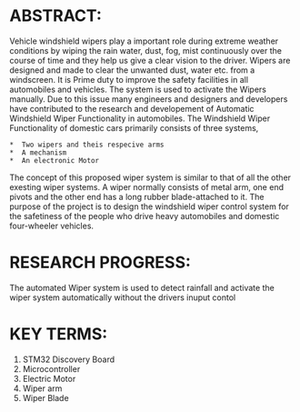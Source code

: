 <h1>ABSTRACT:</h1>

Vehicle windshield wipers play a important role during extreme weather conditions by wiping the rain water, dust, fog, mist continuously over the course of time and they help us give a clear vision to the driver. Wipers are designed and made to clear the unwanted dust, water etc. from a windscreen. It is Prime duty to improve the safety facilities in all automobiles and vehicles. The system is used to activate the Wipers manually. Due to this issue many engineers and designers and developers have contributed to the research and developement of Automatic Windshield Wiper Functionality in automobiles. The Windshield Wiper Functionality of domestic cars primarily consists of three systems,

    *  Two wipers and theis respecive arms
    *  A mechanism
    *  An electronic Motor

The concept of this proposed wiper system is similar to that of all the other exesting wiper systems. A wiper normally consists of metal arm, one end pivots and the other end has a long rubber blade-attached to it. The purpose of the project is to design the windshield wiper control system for the safetiness of the people who drive heavy automobiles and domestic four-wheeler vehicles.

<h1>RESEARCH PROGRESS:</h1>

The automated Wiper system is used to detect rainfall and activate the wiper system automatically without the drivers inuput contol

<h1>KEY TERMS:</h1>

1.  STM32 Discovery Board
2.  Microcontroller
3.  Electric Motor
4.  Wiper arm
5.  Wiper Blade
